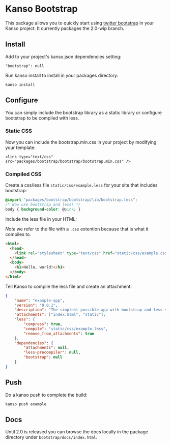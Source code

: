 # Kanso Bootstrap

This package allows you to quickly start using [twitter
bootstrap](http://twitter.github.com/bootstrap/) in your Kanso project.  It
currently packages the 2.0-wip branch.

## Install

Add to your project's kanso.json dependencies setting:

```
"bootstrap": null
```

Run kanso install to install in your packages directory:

```
kanso install
```

## Configure 

You can simply include the bootstrap library as a static library or configure
bootstrap to be compiled with less.

### Static CSS

Now you can include the bootstrap.min.css in your project by modifying your
template:

```
<link type="text/css" src="packages/bootstrap/bootstrap/bootstrap.min.css" />
```

### Compiled CSS

Create a css/less file ```static/css/example.less``` for your site that includes bootstrap:

```css
@import "packages/bootstrap/bootstrap/lib/bootstrap.less";
/* Now use bootstrap and less! */
body { background-color: @pink; }
```

Include the less file in your HTML:

*Note* we refer to the file with a ```.css``` extention because that is what it
compiles to.

```html
<html>
  <head>
    <link rel="stylesheet" type="text/css" href="static/css/example.css" />
  </head>
  <body>
    <h1>Hello, world!</h1>
  </body>
</html>
```

Tell Kanso to compile the less file and create an attachment:

```json
{
    "name": "example-app",
    "version": "0.0.1",
    "description": "The simplest possible app with bootstrap and less support.",
    "attachments": ["index.html", "static"],
    "less": {
        "compress": true,
        "compile": "static/css/example.less",
        "remove_from_attachments": true
    },
    "dependencies": {
        "attachments": null,
        "less-precompiler": null,
        "bootstrap": null
    }
}
```

## Push

Do a kanso push to complete the build:

```
kanso push example
```

## Docs

Until 2.0 is released you can browse the docs locally in the package directory
under ```bootstrap/docs/index.html```.

